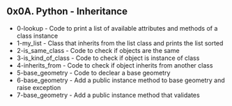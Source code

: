 ## 0x0A. Python - Inheritance

* 0-lookup - Code to print a list of available attributes and methods of a class instance
* 1-my_list - Class that inherits from the list class and prints the list sorted
* 2-is_same_class - Code to check if objects are the same
* 3-is_kind_of_class - Code to check if object is instance of class
* 4-inherits_from - Code to check if object inherits from another class
* 5-base_geometry - Code to declear a base geometry
* 6-base_geometry - Add a public instance method to base geometry and raise exception
* 7-base_geometry - Add a public instance method that validates
